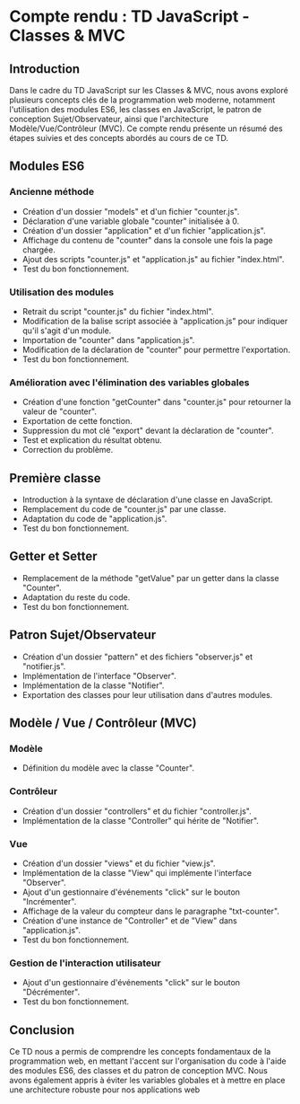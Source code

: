 # Compte rendu : TD JavaScript - Classes & MVC

## Introduction

Dans le cadre du TD JavaScript sur les Classes & MVC, nous avons exploré plusieurs concepts clés de la programmation web moderne, notamment l'utilisation des modules ES6, les classes en JavaScript, le patron de conception Sujet/Observateur, ainsi que l'architecture Modèle/Vue/Contrôleur (MVC). Ce compte rendu présente un résumé des étapes suivies et des concepts abordés au cours de ce TD.

## Modules ES6

### Ancienne méthode

- Création d'un dossier "models" et d'un fichier "counter.js".
- Déclaration d'une variable globale "counter" initialisée à 0.
- Création d'un dossier "application" et d'un fichier "application.js".
- Affichage du contenu de "counter" dans la console une fois la page chargée.
- Ajout des scripts "counter.js" et "application.js" au fichier "index.html".
- Test du bon fonctionnement.

### Utilisation des modules

- Retrait du script "counter.js" du fichier "index.html".
- Modification de la balise script associée à "application.js" pour indiquer qu'il s'agit d'un module.
- Importation de "counter" dans "application.js".
- Modification de la déclaration de "counter" pour permettre l'exportation.
- Test du bon fonctionnement.

### Amélioration avec l'élimination des variables globales

- Création d'une fonction "getCounter" dans "counter.js" pour retourner la valeur de "counter".
- Exportation de cette fonction.
- Suppression du mot clé "export" devant la déclaration de "counter".
- Test et explication du résultat obtenu.
- Correction du problème.

## Première classe

- Introduction à la syntaxe de déclaration d'une classe en JavaScript.
- Remplacement du code de "counter.js" par une classe.
- Adaptation du code de "application.js".
- Test du bon fonctionnement.

## Getter et Setter

- Remplacement de la méthode "getValue" par un getter dans la classe "Counter".
- Adaptation du reste du code.
- Test du bon fonctionnement.

## Patron Sujet/Observateur

- Création d'un dossier "pattern" et des fichiers "observer.js" et "notifier.js".
- Implémentation de l'interface "Observer".
- Implémentation de la classe "Notifier".
- Exportation des classes pour leur utilisation dans d'autres modules.

## Modèle / Vue / Contrôleur (MVC)

### Modèle

- Définition du modèle avec la classe "Counter".

### Contrôleur

- Création d'un dossier "controllers" et du fichier "controller.js".
- Implémentation de la classe "Controller" qui hérite de "Notifier".

### Vue

- Création d'un dossier "views" et du fichier "view.js".
- Implémentation de la classe "View" qui implémente l'interface "Observer".
- Ajout d'un gestionnaire d'événements "click" sur le bouton "Incrémenter".
- Affichage de la valeur du compteur dans le paragraphe "txt-counter".
- Création d'une instance de "Controller" et de "View" dans "application.js".
- Test du bon fonctionnement.

### Gestion de l'interaction utilisateur

- Ajout d'un gestionnaire d'événements "click" sur le bouton "Décrémenter".
- Test du bon fonctionnement.

## Conclusion

Ce TD nous a permis de comprendre les concepts fondamentaux de la programmation web, en mettant l'accent sur l'organisation du code à l'aide des modules ES6, des classes et du patron de conception MVC. Nous avons également appris à éviter les variables globales et à mettre en place une architecture robuste pour nos applications web
